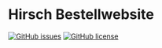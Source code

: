 # Hirsch Bestellwebsite

[![GitHub issues](https://img.shields.io/github/issues/Rindula/hirsch?style=flat-square)](https://github.com/Rindula/hirsch/issues)
[![GitHub license](https://img.shields.io/github/license/Rindula/hirsch?style=flat-square)](https://github.com/Rindula/hirsch/blob/master/LICENSE)
